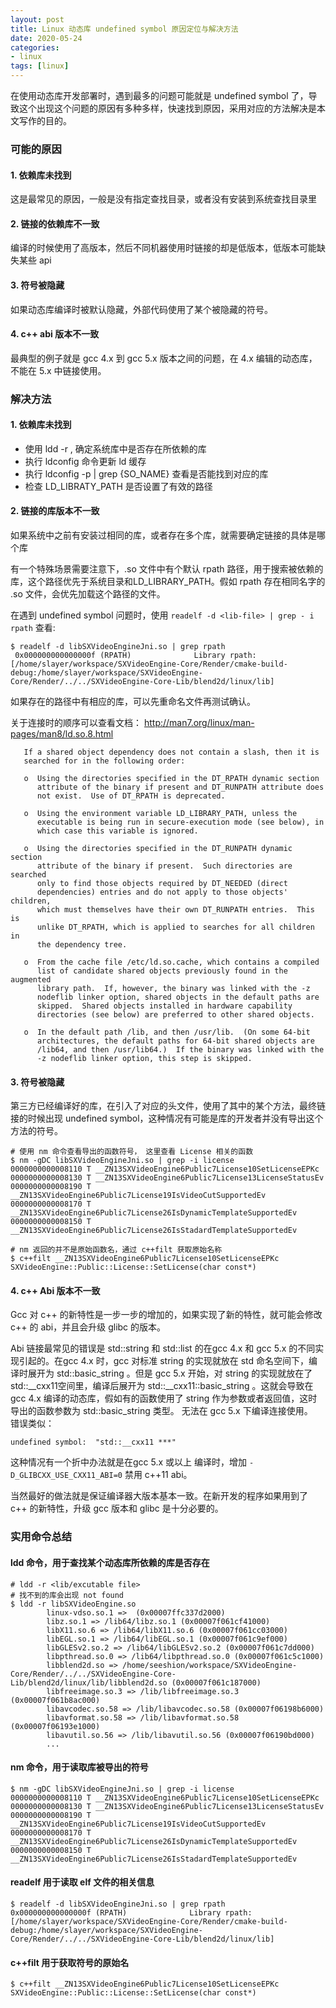 ```yaml
---
layout: post
title: Linux 动态库 undefined symbol 原因定位与解决方法
date: 2020-05-24
categories:
- linux
tags: [linux]
---
```


在使用动态库开发部署时，遇到最多的问题可能就是 undefined symbol 了，导致这个出现这个问题的原因有多种多样，快速找到原因，采用对应的方法解决是本文写作的目的。

### 可能的原因

#### 1. 依赖库未找到  
  这是最常见的原因，一般是没有指定查找目录，或者没有安装到系统查找目录里

#### 2. 链接的依赖库不一致  
  编译的时候使用了高版本，然后不同机器使用时链接的却是低版本，低版本可能缺失某些 api 

#### 3. 符号被隐藏  
  如果动态库编译时被默认隐藏，外部代码使用了某个被隐藏的符号。

#### 4. c++ abi 版本不一致  
  最典型的例子就是 gcc 4.x 到 gcc 5.x 版本之间的问题，在  4.x 编辑的动态库，不能在 5.x 中链接使用。

### 解决方法

#### 1. 依赖库未找到
  - 使用 ldd -r <lib-file-name>, 确定系统库中是否存在所依赖的库
  - 执行  ldconfig 命令更新 ld 缓存
  - 执行 ldconfig -p | grep {SO_NAME} 查看是否能找到对应的库
  - 检查 LD_LIBRATY_PATH 是否设置了有效的路径

#### 2. 链接的库版本不一致

  如果系统中之前有安装过相同的库，或者存在多个库，就需要确定链接的具体是哪个库

  有一个特殊场景需要注意下，.so 文件中有个默认 rpath 路径，用于搜索被依赖的库，这个路径优先于系统目录和LD_LIBRARY_PATH。假如 rpath 存在相同名字的 .so 文件，会优先加载这个路径的文件。

在遇到 undefined symbol 问题时，使用 `readelf -d <lib-file> | grep - i rpath` 查看:

```
$ readelf -d libSXVideoEngineJni.so | grep rpath
 0x000000000000000f (RPATH)              Library rpath: [/home/slayer/workspace/SXVideoEngine-Core/Render/cmake-build-debug:/home/slayer/workspace/SXVideoEngine-Core/Render/../../SXVideoEngine-Core-Lib/blend2d/linux/lib]
```

如果存在的路径中有相应的库，可以先重命名文件再测试确认。

关于连接时的顺序可以查看文档： http://man7.org/linux/man-pages/man8/ld.so.8.html

```
   If a shared object dependency does not contain a slash, then it is
   searched for in the following order:

   o  Using the directories specified in the DT_RPATH dynamic section
      attribute of the binary if present and DT_RUNPATH attribute does
      not exist.  Use of DT_RPATH is deprecated.

   o  Using the environment variable LD_LIBRARY_PATH, unless the
      executable is being run in secure-execution mode (see below), in
      which case this variable is ignored.

   o  Using the directories specified in the DT_RUNPATH dynamic section
      attribute of the binary if present.  Such directories are searched
      only to find those objects required by DT_NEEDED (direct
      dependencies) entries and do not apply to those objects' children,
      which must themselves have their own DT_RUNPATH entries.  This is
      unlike DT_RPATH, which is applied to searches for all children in
      the dependency tree.

   o  From the cache file /etc/ld.so.cache, which contains a compiled
      list of candidate shared objects previously found in the augmented
      library path.  If, however, the binary was linked with the -z
      nodeflib linker option, shared objects in the default paths are
      skipped.  Shared objects installed in hardware capability
      directories (see below) are preferred to other shared objects.

   o  In the default path /lib, and then /usr/lib.  (On some 64-bit
      architectures, the default paths for 64-bit shared objects are
      /lib64, and then /usr/lib64.)  If the binary was linked with the
      -z nodeflib linker option, this step is skipped.
```

#### 3. 符号被隐藏

第三方已经编译好的库，在引入了对应的头文件，使用了其中的某个方法，最终链接的时候出现 undefined symbol，这种情况有可能是库的开发者并没有导出这个方法的符号。

```
# 使用 nm 命令查看导出的函数符号， 这里查看 License 相关的函数
$ nm -gDC libSXVideoEngineJni.so | grep -i license
0000000000008110 T __ZN13SXVideoEngine6Public7License10SetLicenseEPKc
0000000000008130 T __ZN13SXVideoEngine6Public7License13LicenseStatusEv
0000000000008190 T __ZN13SXVideoEngine6Public7License19IsVideoCutSupportedEv
0000000000008170 T __ZN13SXVideoEngine6Public7License26IsDynamicTemplateSupportedEv
0000000000008150 T __ZN13SXVideoEngine6Public7License26IsStadardTemplateSupportedEv

# nm 返回的并不是原始函数名，通过 c++filt 获取原始名称
$ c++filt __ZN13SXVideoEngine6Public7License10SetLicenseEPKc
SXVideoEngine::Public::License::SetLicense(char const*)

```

#### 4. c++ Abi 版本不一致   

Gcc 对 c++ 的新特性是一步一步的增加的，如果实现了新的特性，就可能会修改 c++ 的 abi，并且会升级 glibc 的版本。

Abi 链接最常见的错误是 std::string 和 std::list 的在gcc 4.x 和 gcc 5.x 的不同实现引起的。在gcc 4.x 时，gcc 对标准 string 的实现就放在 std 命名空间下，编译时展开为 std::basic_string 。但是 gcc 5.x 开始，对 string 的实现就放在了 std::__cxx11空间里，编译后展开为 std::__cxx11::basic_string 。这就会导致在 gcc 4.x 编译的动态库，假如有的函数使用了 string 作为参数或者返回值，这时导出的函数参数为 std::basic_string 类型。 无法在 gcc 5.x 下编译连接使用。  
错误类似：

```
undefined symbol:  "std::__cxx11 ***"
```

这种情况有一个折中办法就是在gcc 5.x 或以上 编译时，增加 `-D_GLIBCXX_USE_CXX11_ABI=0` 禁用 c++11 abi。

当然最好的做法就是保证编译器大版本基本一致。在新开发的程序如果用到了 c++ 的新特性，升级 gcc 版本和 glibc 是十分必要的。


### 实用命令总结

#### ldd 命令，用于查找某个动态库所依赖的库是否存在

```
# ldd -r <lib/excutable file> 
# 找不到的库会出现 not found
$ ldd -r libSXVideoEngine.so
        linux-vdso.so.1 =>  (0x00007ffc337d2000)
        libz.so.1 => /lib64/libz.so.1 (0x00007f061cf41000)
        libX11.so.6 => /lib64/libX11.so.6 (0x00007f061cc03000)
        libEGL.so.1 => /lib64/libEGL.so.1 (0x00007f061c9ef000)
        libGLESv2.so.2 => /lib64/libGLESv2.so.2 (0x00007f061c7dd000)
        libpthread.so.0 => /lib64/libpthread.so.0 (0x00007f061c5c1000)
        libblend2d.so => /home/seeshion/workspace/SXVideoEngine-Core/Render/../../SXVideoEngine-Core-Lib/blend2d/linux/lib/libblend2d.so (0x00007f061c187000)
        libfreeimage.so.3 => /lib/libfreeimage.so.3 (0x00007f061b8ac000)
        libavcodec.so.58 => /lib/libavcodec.so.58 (0x00007f06198b6000)
        libavformat.so.58 => /lib/libavformat.so.58 (0x00007f06193e1000)
        libavutil.so.56 => /lib/libavutil.so.56 (0x00007f06190bd000)
        ...
```

#### nm 命令，用于读取库被导出的符号

```
$ nm -gDC libSXVideoEngineJni.so | grep -i license
0000000000008110 T __ZN13SXVideoEngine6Public7License10SetLicenseEPKc
0000000000008130 T __ZN13SXVideoEngine6Public7License13LicenseStatusEv
0000000000008190 T __ZN13SXVideoEngine6Public7License19IsVideoCutSupportedEv
0000000000008170 T __ZN13SXVideoEngine6Public7License26IsDynamicTemplateSupportedEv
0000000000008150 T __ZN13SXVideoEngine6Public7License26IsStadardTemplateSupportedEv
```


#### readelf 用于读取 elf 文件的相关信息

```
$ readelf -d libSXVideoEngineJni.so | grep rpath
0x000000000000000f (RPATH)              Library rpath: [/home/slayer/workspace/SXVideoEngine-Core/Render/cmake-build-debug:/home/slayer/workspace/SXVideoEngine-Core/Render/../../SXVideoEngine-Core-Lib/blend2d/linux/lib]
```

#### c++filt 用于获取符号的原始名

```
$ c++filt __ZN13SXVideoEngine6Public7License10SetLicenseEPKc
SXVideoEngine::Public::License::SetLicense(char const*)
```

